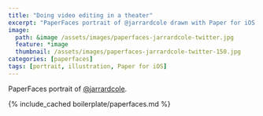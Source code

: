 ```yaml
---
title: "Doing video editing in a theater"
excerpt: "PaperFaces portrait of @jarrardcole drawn with Paper for iOS on an iPad."
image: 
  path: &image /assets/images/paperfaces-jarrardcole-twitter.jpg 
  feature: *image
  thumbnail: /assets/images/paperfaces-jarrardcole-twitter-150.jpg
categories: [paperfaces]
tags: [portrait, illustration, Paper for iOS]
---
```


PaperFaces portrait of [@jarrardcole](https://twitter.com/jarrardcole).

{% include_cached boilerplate/paperfaces.md %}
